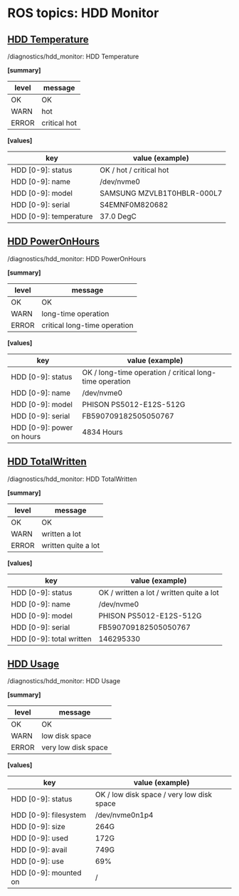 # ROS topics: HDD Monitor

## <u>HDD Temperature</u>

/diagnostics/hdd_monitor: HDD Temperature

<b>[summary]</b>

| level | message      |
| ----- | ------------ |
| OK    | OK           |
| WARN  | hot          |
| ERROR | critical hot |

<b>[values]</b>

| key                    | value (example)            |
| ---------------------- | -------------------------- |
| HDD [0-9]: status      | OK / hot / critical hot    |
| HDD [0-9]: name        | /dev/nvme0                 |
| HDD [0-9]: model       | SAMSUNG MZVLB1T0HBLR-000L7 |
| HDD [0-9]: serial      | S4EMNF0M820682             |
| HDD [0-9]: temperature | 37.0 DegC                  |

## <u>HDD PowerOnHours</u>

/diagnostics/hdd_monitor: HDD PowerOnHours

<b>[summary]</b>

| level | message                      |
| ----- | ---------------------------- |
| OK    | OK                           |
| WARN  | long-time operation          |
| ERROR | critical long-time operation |

<b>[values]</b>

| key                       | value (example)                                         |
| ------------------------- | ------------------------------------------------------- |
| HDD [0-9]: status         | OK / long-time operation / critical long-time operation |
| HDD [0-9]: name           | /dev/nvme0                                              |
| HDD [0-9]: model          | PHISON PS5012-E12S-512G                                 |
| HDD [0-9]: serial         | FB590709182505050767                                    |
| HDD [0-9]: power on hours | 4834 Hours                                              |

## <u>HDD TotalWritten</u>

/diagnostics/hdd_monitor: HDD TotalWritten

<b>[summary]</b>

| level | message             |
| ----- | ------------------- |
| OK    | OK                  |
| WARN  | written a lot       |
| ERROR | written quite a lot |

<b>[values]</b>

| key                      | value (example)                          |
| ------------------------ | ---------------------------------------- |
| HDD [0-9]: status        | OK / written a lot / written quite a lot |
| HDD [0-9]: name          | /dev/nvme0                               |
| HDD [0-9]: model         | PHISON PS5012-E12S-512G                  |
| HDD [0-9]: serial        | FB590709182505050767                     |
| HDD [0-9]: total written | 146295330                                |

## <u>HDD Usage</u>

/diagnostics/hdd_monitor: HDD Usage

<b>[summary]</b>

| level | message             |
| ----- | ------------------- |
| OK    | OK                  |
| WARN  | low disk space      |
| ERROR | very low disk space |

<b>[values]</b>

| key                   | value (example)                           |
| --------------------- | ----------------------------------------- |
| HDD [0-9]: status     | OK / low disk space / very low disk space |
| HDD [0-9]: filesystem | /dev/nvme0n1p4                            |
| HDD [0-9]: size       | 264G                                      |
| HDD [0-9]: used       | 172G                                      |
| HDD [0-9]: avail      | 749G                                      |
| HDD [0-9]: use        | 69%                                       |
| HDD [0-9]: mounted on | /                                         |
